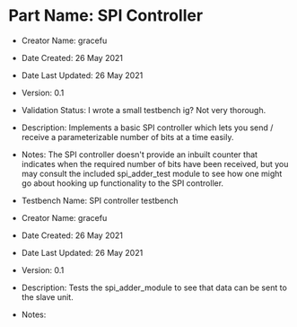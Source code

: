 # Part Name: SPI Controller
* Creator Name: gracefu
* Date Created: 26 May 2021
* Date Last Updated: 26 May 2021
* Version: 0.1
* Validation Status: I wrote a small testbench ig? Not very thorough.
* Description: Implements a basic SPI controller which lets you send / receive a parameterizable number of bits at a time easily.
* Notes: The SPI controller doesn't provide an inbuilt counter that indicates when the required number of bits have been received, but you may consult the included spi_adder_test module to see how one might go about hooking up functionality to the SPI controller.


* Testbench Name: SPI controller testbench
* Creator Name: gracefu
* Date Created: 26 May 2021
* Date Last Updated: 26 May 2021
* Version: 0.1
* Description: Tests the spi_adder_module to see that data can be sent to the slave unit.
* Notes:
